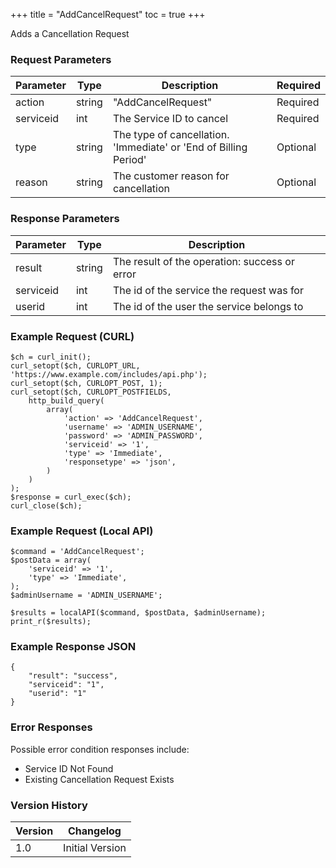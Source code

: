 +++
title = "AddCancelRequest"
toc = true
+++

Adds a Cancellation Request

### Request Parameters

| Parameter | Type | Description | Required |
| --------- | ---- | ----------- | -------- |
| action | string | "AddCancelRequest" | Required |
| serviceid | int | The Service ID to cancel | Required |
| type | string | The type of cancellation. 'Immediate' or 'End of Billing Period' | Optional |
| reason | string | The customer reason for cancellation | Optional |

### Response Parameters

| Parameter | Type | Description |
| --------- | ---- | ----------- |
| result | string | The result of the operation: success or error |
| serviceid | int | The id of the service the request was for |
| userid | int | The id of the user the service belongs to |


### Example Request (CURL)

```
$ch = curl_init();
curl_setopt($ch, CURLOPT_URL, 'https://www.example.com/includes/api.php');
curl_setopt($ch, CURLOPT_POST, 1);
curl_setopt($ch, CURLOPT_POSTFIELDS,
    http_build_query(
        array(
            'action' => 'AddCancelRequest',
            'username' => 'ADMIN_USERNAME',
            'password' => 'ADMIN_PASSWORD',
            'serviceid' => '1',
            'type' => 'Immediate',
            'responsetype' => 'json',
        )
    )
);
$response = curl_exec($ch);
curl_close($ch);
```


### Example Request (Local API)

```
$command = 'AddCancelRequest';
$postData = array(
    'serviceid' => '1',
    'type' => 'Immediate',
);
$adminUsername = 'ADMIN_USERNAME';

$results = localAPI($command, $postData, $adminUsername);
print_r($results);
```


### Example Response JSON

```
{
    "result": "success",
    "serviceid": "1",
    "userid": "1"
}
```


### Error Responses

Possible error condition responses include:

* Service ID Not Found
* Existing Cancellation Request Exists


### Version History

| Version | Changelog |
| ------- | --------- |
| 1.0 | Initial Version |
